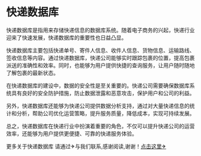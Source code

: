 # 快递数据库

快递数据库是指用来存储快递信息的数据库系统。随着电子商务的兴起，快递行业迎来了快速发展，快递数据库的重要性也日益凸显。

快递数据库主要包括快递单号、寄件人信息、收件人信息、货物信息、运输路线、签收信息等内容。通过快递数据库，快递公司能够实时跟踪包裹的位置，提高包裹派送的准确性和效率。同时，也能够为用户提供快捷的查询服务，让用户随时随地了解包裹的最新状态。

在快递数据库的建设中，数据的安全性是至关重要的。快递公司需要确保数据库系统具有良好的安全防护措施，防止数据泄露和恶意攻击，保护用户和公司的利益。

另外，快递数据库还能够为快递公司提供数据分析支持，通过对大量快递信息的统计和分析，帮助公司优化运营策略，提升服务质量，降低成本，实现可持续发展。

总之，快递数据库在快递行业中扮演着重要的角色，不仅可以提升快递公司的运营效率，还能够为用户提供更便捷、可靠的快递服务体验。

更多关于快递数据库 请通过✈与我们联系,感谢阅读,谢谢！[点击这里✈](https://t.me/pt99bot)